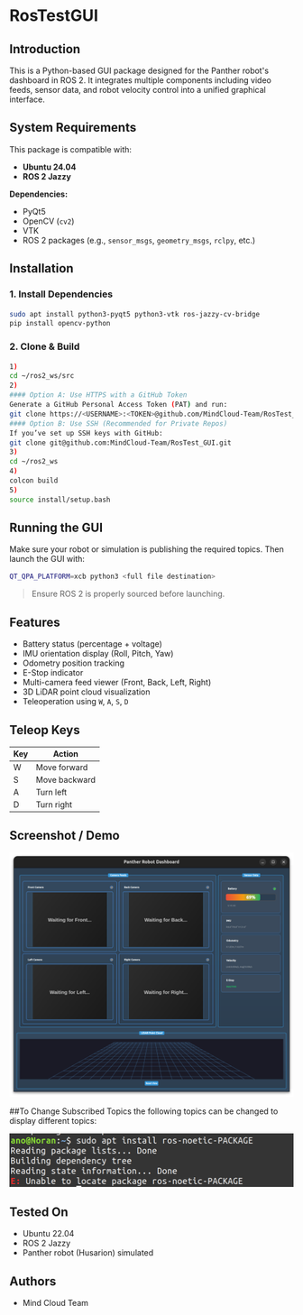 # RosTestGUI

## Introduction

This is a Python-based GUI package designed for the Panther robot's dashboard in ROS 2. It integrates multiple components including video feeds, sensor data, and robot velocity control into a unified graphical interface.

## System Requirements

This package is compatible with:
- **Ubuntu 24.04**
- **ROS 2 Jazzy**

**Dependencies:**
- PyQt5
- OpenCV (`cv2`)
- VTK
- ROS 2 packages (e.g., `sensor_msgs`, `geometry_msgs`, `rclpy`, etc.)
## Installation

### 1. Install Dependencies

```bash
sudo apt install python3-pyqt5 python3-vtk ros-jazzy-cv-bridge
pip install opencv-python
```

### 2. Clone & Build

```bash
1)
cd ~/ros2_ws/src
2)
#### Option A: Use HTTPS with a GitHub Token
Generate a GitHub Personal Access Token (PAT) and run:
git clone https://<USERNAME>:<TOKEN>@github.com/MindCloud-Team/RosTest_GUI.git
#### Option B: Use SSH (Recommended for Private Repos)
If you’ve set up SSH keys with GitHub:
git clone git@github.com:MindCloud-Team/RosTest_GUI.git
3)
cd ~/ros2_ws
4)
colcon build
5)
source install/setup.bash
```

## Running the GUI

Make sure your robot or simulation is publishing the required topics. Then launch the GUI with:

```bash
QT_QPA_PLATFORM=xcb python3 <full file destination>
```

> Ensure ROS 2 is properly sourced before launching.

##  Features

-  Battery status (percentage + voltage)
-  IMU orientation display (Roll, Pitch, Yaw)
-  Odometry position tracking
-  E-Stop indicator
-  Multi-camera feed viewer (Front, Back, Left, Right)
-  3D LiDAR point cloud visualization
-  Teleoperation using `W`, `A`, `S`, `D`
  

## Teleop Keys

| Key | Action        |
|-----|---------------|
| W   | Move forward  |
| S   | Move backward |
| A   | Turn left     |
| D   | Turn right    |

## Screenshot / Demo

![Working GUI:](images/GUI.png)

##To Change Subscribed Topics
the following topics can be changed to display different topics:

![Working GUI:](images/Topics.png)



## Tested On

- Ubuntu 22.04
- ROS 2 Jazzy
- Panther robot (Husarion) simulated

## Authors

- Mind Cloud Team 
